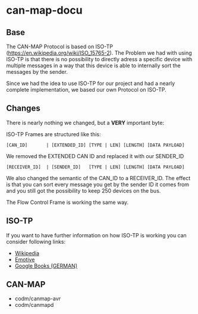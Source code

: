 # can-map-docu

## Base
The CAN-MAP Protocol is based on ISO-TP (https://en.wikipedia.org/wiki/ISO_15765-2). The Problem we had with using ISO-TP is that there is no possibility to directly adress a specific device with multiple messages in a way that this device is able to internally sort the messages by the sender.

Since we had the idea to use ISO-TP for our project and had a nearly complete implementation, we based our own Protocol on ISO-TP.

## Changes
There is nearly nothing we changed, but a **VERY** important byte:

ISO-TP Frames are structured like this:

`[CAN_ID]       | [EXTENDED_ID] [TYPE | LEN] [LENGTH] [DATA PAYLOAD]`

We removed the EXTENDED CAN ID and replaced it with our SENDER_ID

`[RECEIVER_ID]  | [SENDER_ID]   [TYPE | LEN] [LENGTH] [DATA PAYLOAD]`

We also changed the semantic of the CAN_ID to a RECEIVER_ID. The effect is that you can sort every message you get by the sender ID it comes from and you still got the possibility to keep 250 devices on the bus.

The Flow Control Frame is working the same way.

## ISO-TP

If you want to have further information on how ISO-TP is working you can consider following links:
* [Wikipedia](https://en.wikipedia.org/wiki/ISO_15765-2)
* [Emotive](https://www.emotive.de/doc/car-diagnostic-systems/protocols/tp/isotp)
* [Google Books (GERMAN)](https://books.google.de/books?id=L0v7AwAAQBAJ&lpg=PA153&ots=V1lUHsefky&dq=ISO-TP&hl=de&pg=PA155#v=onepage&q=ISO-TP&f=false)

## CAN-MAP
* codm/canmap-avr
* codm/canmapd
